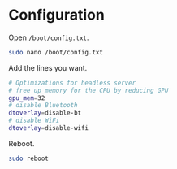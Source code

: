 # Configuration
Open `/boot/config.txt`.
```bash
sudo nano /boot/config.txt
```
Add the lines you want.
```bash
# Optimizations for headless server
# free up memory for the CPU by reducing GPU
gpu_mem=32
# disable Bluetooth
dtoverlay=disable-bt
# disable WiFi
dtoverlay=disable-wifi
```
Reboot.
```bash
sudo reboot
```
